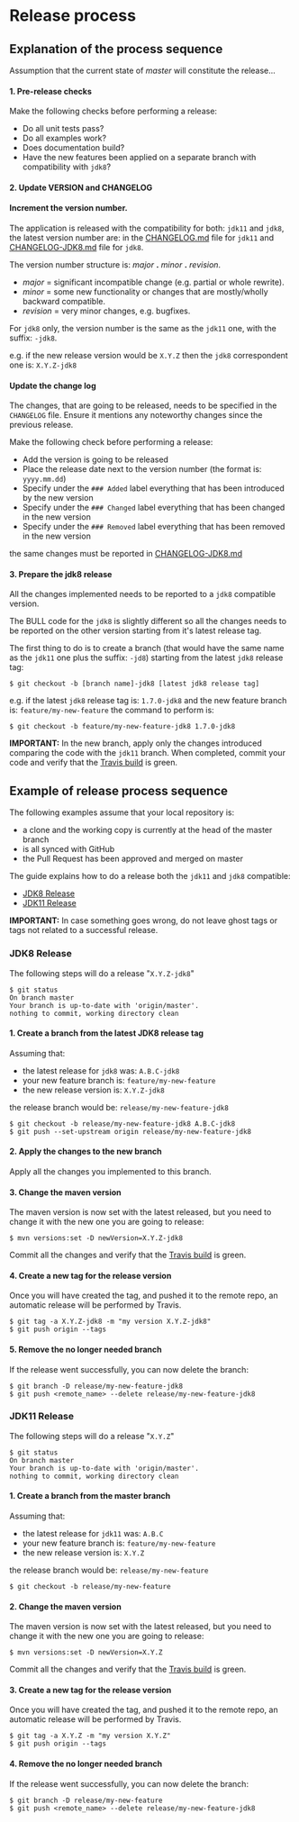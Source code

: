 # Release process

## Explanation of the process sequence

Assumption that the current state of *master* will constitute the release...

#### 1. Pre-release checks

Make the following checks before performing a release:
   * Do all unit tests pass?
   * Do all examples work?
   * Does documentation build?
   * Have the new features been applied on a separate branch with compatibility with `jdk8`?

#### 2. Update VERSION and CHANGELOG

#### Increment the version number.

The application is released with the compatibility for both: `jdk11` and `jdk8`, the latest version number are:
in the [CHANGELOG.md](CHANGELOG.md) file for `jdk11` and [CHANGELOG-JDK8.md](CHANGELOG-JDK8.md) file for `jdk8`. 

The version number structure is: *major* **.** *minor* **.** *revision*.
   * *major* = significant incompatible change (e.g. partial or whole rewrite).
   * *minor* = some new functionality or changes that are mostly/wholly backward compatible.
   * *revision* = very minor changes, e.g. bugfixes.
   
For `jdk8` only, the version number is the same as the `jdk11` one, with the suffix: `-jdk8`.

e.g. if the new release version would be `X.Y.Z` then the `jdk8` correspondent one is: `X.Y.Z-jdk8`

#### Update the change log

The changes, that are going to be released, needs to be specified in the `CHANGELOG` file.
Ensure it mentions any noteworthy changes since the previous release.

Make the following check before performing a release:
* Add the version is going to be released
* Place the release date next to the version number (the format is: `yyyy.mm.dd`)
* Specify under the `### Added` label everything that has been introduced by the new version 
* Specify under the `### Changed` label everything that has been changed in the new version 
* Specify under the `### Removed` label everything that has been removed in the new version 

the same changes must be reported in [CHANGELOG-JDK8.md](CHANGELOG-JDK8.md)

#### 3. Prepare the jdk8 release

All the changes implemented needs to be reported to a `jdk8` compatible version.

The BULL code for the `jdk8` is slightly different so all the changes needs to be reported on the other version starting
from it's latest release tag.

The first thing to do is to create a branch (that would have the same name as the `jdk11` one plus the suffix: `-jd8`)
starting from the latest `jdk8` release tag:

~~~
$ git checkout -b [branch name]-jdk8 [latest jdk8 release tag] 
~~~

e.g. if the latest `jdk8` release tag is: `1.7.0-jdk8` and the new feature branch is: `feature/my-new-feature`
the command to perform is: 

~~~
$ git checkout -b feature/my-new-feature-jdk8 1.7.0-jdk8 
~~~

**IMPORTANT:** In the new branch, apply only the changes introduced comparing the code with the `jdk11` branch.
When completed, commit your code and verify that the [Travis build](https://travis-ci.org/HotelsDotCom/bull/builds) is green. 

## Example of release process sequence

The following examples assume that your local repository is:

* a clone and the working copy is currently at the head of the master branch
* is all synced with GitHub
* the Pull Request has been approved and merged on master

The guide explains how to do a release both the `jdk11` and `jdk8` compatible:

* [JDK8 Release](https://github.com/HotelsDotCom/bull/blob/master/RELEASE.md#jdk8-release)
* [JDK11 Release](https://github.com/HotelsDotCom/bull/blob/master/RELEASE.md#jdk11-release)

**IMPORTANT:** In case something goes wrong, do not leave ghost tags or tags not related to a successful release.

### JDK8 Release

The following steps will do a release "`X.Y.Z-jdk8`"

~~~
$ git status
On branch master
Your branch is up-to-date with 'origin/master'.
nothing to commit, working directory clean
~~~

#### 1. Create a branch from the latest JDK8 release tag

Assuming that:

* the latest release for `jdk8` was: `A.B.C-jdk8` 
* your new feature branch is: `feature/my-new-feature`
* the new release version is: `X.Y.Z-jdk8`

the release branch would be: `release/my-new-feature-jdk8`

~~~
$ git checkout -b release/my-new-feature-jdk8 A.B.C-jdk8 
$ git push --set-upstream origin release/my-new-feature-jdk8 
~~~

#### 2. Apply the changes to the new branch

Apply all the changes you implemented to this branch.

#### 3. Change the maven version

The maven version is now set with the latest released, but you need to change it with the new one you are going to release:

~~~
$ mvn versions:set -D newVersion=X.Y.Z-jdk8
~~~

Commit all the changes and verify that the [Travis build](https://travis-ci.org/HotelsDotCom/bull/builds) is green.

#### 4. Create a new tag for the release version

Once you will have created the tag, and pushed it to the remote repo, an automatic release will be performed by Travis.

~~~
$ git tag -a X.Y.Z-jdk8 -m "my version X.Y.Z-jdk8"
$ git push origin --tags
~~~

#### 5. Remove the no longer needed branch

If the release went successfully, you can now delete the branch:

~~~
$ git branch -D release/my-new-feature-jdk8
$ git push <remote_name> --delete release/my-new-feature-jdk8
~~~

### JDK11 Release

The following steps will do a release "`X.Y.Z`"

~~~
$ git status
On branch master
Your branch is up-to-date with 'origin/master'.
nothing to commit, working directory clean
~~~

#### 1. Create a branch from the master branch

Assuming that:

* the latest release for `jdk11` was: `A.B.C` 
* your new feature branch is: `feature/my-new-feature`
* the new release version is: `X.Y.Z`

the release branch would be: `release/my-new-feature`

~~~
$ git checkout -b release/my-new-feature
~~~

#### 2. Change the maven version

The maven version is now set with the latest released, but you need to change it with the new one you are going to release:

~~~
$ mvn versions:set -D newVersion=X.Y.Z
~~~

Commit all the changes and verify that the [Travis build](https://travis-ci.org/HotelsDotCom/bull/builds) is green.

#### 3. Create a new tag for the release version

Once you will have created the tag, and pushed it to the remote repo, an automatic release will be performed by Travis.

~~~
$ git tag -a X.Y.Z -m "my version X.Y.Z"
$ git push origin --tags
~~~

#### 4. Remove the no longer needed branch

If the release went successfully, you can now delete the branch:

~~~
$ git branch -D release/my-new-feature
$ git push <remote_name> --delete release/my-new-feature-jdk8
~~~